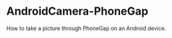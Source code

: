 AndroidCamera-PhoneGap
======================

How to take a picture through PhoneGap on an Android device.
